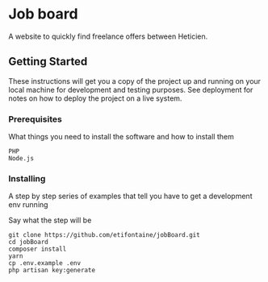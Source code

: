 # Job board

A website to quickly find freelance offers between Heticien.

## Getting Started

These instructions will get you a copy of the project up and running on your local machine for development and testing purposes. See deployment for notes on how to deploy the project on a live system.

### Prerequisites

What things you need to install the software and how to install them

```
PHP
Node.js
```

### Installing

A step by step series of examples that tell you have to get a development env running

Say what the step will be

```
git clone https://github.com/etifontaine/jobBoard.git
cd jobBoard
composer install
yarn
cp .env.example .env
php artisan key:generate
```